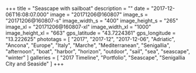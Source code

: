 +++
title = "Seascape with sailboat"
description = ""
date = "2017-12-06T16:08:07.000"
image = "20171206@160807"
image_s = "20171206@160807-s"
image_width_s = "400"
image_height_s = "265"
image_xl = "20171206@160807-xl"
image_width_xl = "1000"
image_height_xl = "663"
gps_latitude = "43.7224361"
gps_longitude = "13.222625"
phototags = [ "2017", "2017-12", "2017-12-06", "Adriatic", "Ancona", "Europe", "Italy", "Marche", "Mediterranean", "Senigallia", "afternoon", "boat", "harbor", "horizon", "outdoor", "sail", "sea", "seascape", "winter" ]
galleries = [ "2017 Timeline", "Portfolio", "Seascape", "Senigallia City and Seaside" ]
+++
